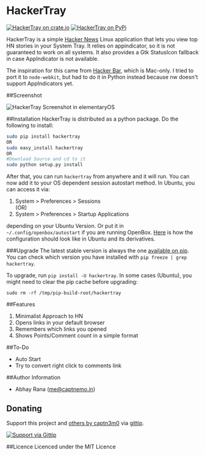 HackerTray
==========

[![HackerTray on crate.io](https://pypip.in/v/hackertray/badge.png)](https://crate.io/packages/hackertray/)
[![HackerTray on PyPi](https://pypip.in/d/hackertray/badge.png)](https://pypi.python.org/pypi/hackertray/)

HackerTray is a simple [Hacker News](https://news.ycombinator.com/) Linux application
that lets you view top HN stories in your System Tray. It relies on appindicator, so
it is not guaranteed to work on all systems. It also provides a Gtk StatusIcon fallback
in case AppIndicator is not available.

The inspiration for this came from [Hacker Bar](http://hackerbarapp.com), which is 
Mac-only. I tried to port it to `node-webkit`, but had to do it in Python instead
because nw doesn't support AppIndicators yet.

##Screenshot

![HackerTray Screenshot in elementaryOS](http://i.imgur.com/63l3qXV.png)

##Installation
HackerTray is distributed as a python package. Do the following to install:

``` sh
sudo pip install hackertray
OR
sudo easy_install hackertray
OR
#Download Source and cd to it
sudo python setup.py install
```

After that, you can run `hackertray` from anywhere and it will run. You can
now add it to your OS dependent session autostart method. In Ubuntu, you can
access it via: 

1. System > Preferences > Sessions  
(OR)
2. System > Preferences > Startup Applications 

depending on your Ubuntu Version. Or put it in `~/.config/openbox/autostart` 
if you are running OpenBox. [Here](http://imgur.com/mnhIzDK) is how the 
configuration should look like in Ubuntu and its derivatives.

###Upgrade
The latest stable version is always the one [available on pip](https://pypi.python.org/pypi/hackertray/).
You can check which version you have installed with `pip freeze | grep hackertray`.

To upgrade, run `pip install -U hackertray`. In some cases (Ubuntu), you might
need to clear the pip cache before upgrading:

`sudo rm -rf /tmp/pip-build-root/hackertray`

##Features
1. Minimalist Approach to HN
2. Opens links in your default browser
3. Remembers which links you opened
4. Shows Points/Comment count in a simple format

##To-Do
- Auto Start
- Try to convert right click to comments link

##Author Information
- Abhay Rana (<me@captnemo.in>)

## Donating
Support this project and [others by captn3m0][gittip] via [gittip][].

[![Support via Gittip][gittip-badge]][gittip]

[gittip-badge]: https://rawgithub.com/twolfson/gittip-badge/master/dist/gittip.png
[gittip]: https://www.gittip.com/captn3m0/

##Licence
Licenced under the MIT Licence